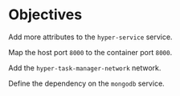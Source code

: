 # Objectives

Add more attributes to the `hyper-service` service.

Map the host port `8000` to the container port `8000`.

Add the `hyper-task-manager-network` network.

Define the dependency on the `mongodb` service.
